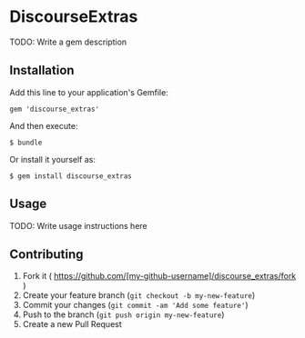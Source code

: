 # DiscourseExtras

TODO: Write a gem description

## Installation

Add this line to your application's Gemfile:

    gem 'discourse_extras'

And then execute:

    $ bundle

Or install it yourself as:

    $ gem install discourse_extras

## Usage

TODO: Write usage instructions here

## Contributing

1. Fork it ( https://github.com/[my-github-username]/discourse_extras/fork )
2. Create your feature branch (`git checkout -b my-new-feature`)
3. Commit your changes (`git commit -am 'Add some feature'`)
4. Push to the branch (`git push origin my-new-feature`)
5. Create a new Pull Request
